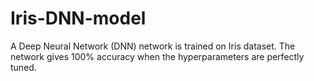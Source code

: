 # Iris-DNN-model
A Deep Neural Network (DNN) network is trained on Iris dataset. The network gives 100% accuracy when the hyperparameters are perfectly tuned.
